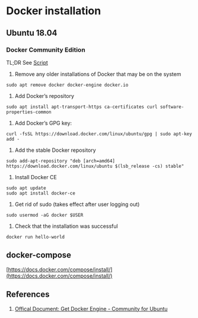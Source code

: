 # Docker installation

## Ubuntu 18.04

### Docker Community Edition

TL;DR See [Script](https://github.com/Shaowen310/scripts/blob/master/ubuntu/bash/install-docker-ce.sh)

1. Remove any older installations of Docker that may be on the system

```text
sudo apt remove docker docker-engine docker.io
```

1. Add Docker’s repository

```text
sudo apt install apt-transport-https ca-certificates curl software-properties-common
```

1. Add Docker’s GPG key:

```text
curl -fsSL https://download.docker.com/linux/ubuntu/gpg | sudo apt-key add -
```

1. Add the stable Docker repository

```text
sudo add-apt-repository "deb [arch=amd64] https://download.docker.com/linux/ubuntu $(lsb_release -cs) stable"
```

1. Install Docker CE

```text
sudo apt update
sudo apt install docker-ce
```

1. Get rid of sudo \(takes effect after user logging out\)

```text
sudo usermod -aG docker $USER
```

1. Check that the installation was successful

```text
docker run hello-world
```

## docker-compose

[https://docs.docker.com/compose/install/](https://docs.docker.com/compose/install/)

## References

1. [Offical Document: Get Docker Engine - Community for Ubuntu](https://docs.docker.com/install/linux/docker-ce/ubuntu/)

